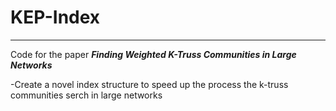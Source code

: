 # KEP-Index
---
Code for the paper ***Finding Weighted K-Truss Communities in Large Networks***

-Create a novel index structure to speed up the process the k-truss communities serch in large networks
